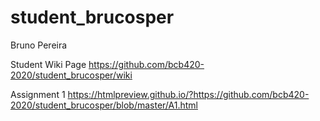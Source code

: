 # student_brucosper

Bruno Pereira

Student Wiki Page
https://github.com/bcb420-2020/student_brucosper/wiki

Assignment 1
https://htmlpreview.github.io/?https://github.com/bcb420-2020/student_brucosper/blob/master/A1.html

